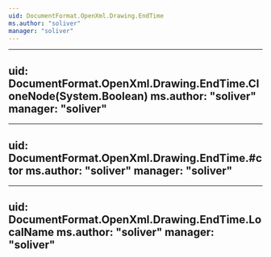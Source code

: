 ```yaml
---
uid: DocumentFormat.OpenXml.Drawing.EndTime
ms.author: "soliver"
manager: "soliver"
---
```


---
uid: DocumentFormat.OpenXml.Drawing.EndTime.CloneNode(System.Boolean)
ms.author: "soliver"
manager: "soliver"
---

---
uid: DocumentFormat.OpenXml.Drawing.EndTime.#ctor
ms.author: "soliver"
manager: "soliver"
---

---
uid: DocumentFormat.OpenXml.Drawing.EndTime.LocalName
ms.author: "soliver"
manager: "soliver"
---
